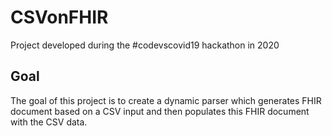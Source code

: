 # CSVonFHIR
Project developed during the #codevscovid19 hackathon in 2020

## Goal
The goal of this project is to create a dynamic parser which generates FHIR document based on a CSV input and then populates
this FHIR document with the CSV data.